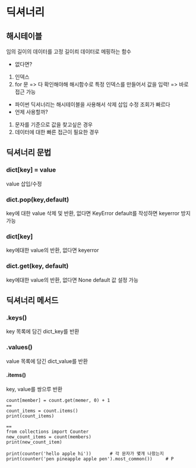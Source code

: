 # 딕셔너리
## 해시테이블
임의 길이의 데이터를 고정 길이릐 데이터로 메핑하는 함수

- 없다면?
1. 인덱스
2. for 문 => 다 확인해야해
해시함수로 특정 인덱스를 만들어서 값을 입력! => 바로 접근 가능

- 파이썬 딕셔너리는 해시테이블을 사용해서 삭제 삽입 수정 조회가 빠르다
-  언제 사용할까?
1. 문자를 기준으로 값을 찾고싶은 경우
2. 데이터에 대한 빠른 접근이 필요한 경우



## 딕셔너리 문법
### dict[key] = value  
value 삽입/수정

### dict.pop(key,default)
key에 대한 value 삭제 및 반환, 없다면 KeyError
default를 작성하면 keyerror 방지 가능

### dict[key] 
key에대한 value의 반환, 없다면 keyerror

### dict.get(key, default)
key에대한 value의 반환, 없다면 None
default 값 설정 가능

## 딕셔너리 메서드
### .keys()
key 목록에 담긴 dict_key를 반환
### .values()
value 목록에 담긴 dict_value를 반환
#### .items()
key, value를 쌍으루 반환

```
count[member] = count.get(memer, 0) + 1
==
count_items = count.items()
print(count_items)

==
from collections import Counter
new_count_items = count(members)
print(new_count_item)

print(counter('hello apple hi'))       # 각 문자가 몇개 나왔는지
print(counter('pen pineapple apple pen').most_common())     # P